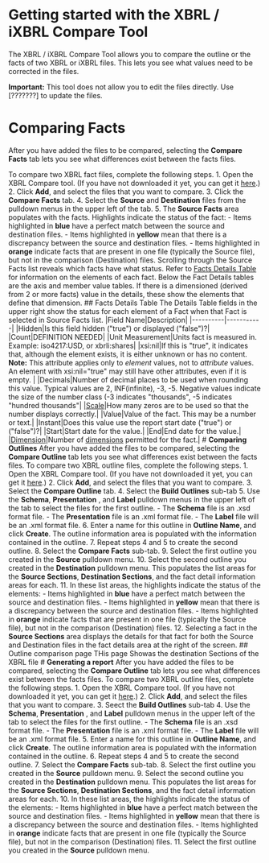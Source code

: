 # Getting started with the XBRL / iXBRL Compare Tool 
The XBRL / iXBRL Compare Tool allows you to compare the outline or the facts of two XBRL or iXBRL files. This lets you see what values need to be corrected in the files. 

**Important:** This tool does not allow you to edit the files directly. Use \[???????\] to update the files. 

# **Comparing Facts** 
After you have added the files to be compared, selecting the **Compare Facts** tab lets you see what differences exist between the facts files. 

To compare two XBRL fact files, complete the following steps. 1. Open the XBRL Compare tool. \(If you have not downloaded it yet, you can get it [here](https://s3.amazonaws.com/services-platform-dev/XBRL_Comparer/XBRL_Installer.msi).\) 2. Click **Add**, and select the files that you want to compare. 3. Click the **Compare Facts** tab. 4. Select the **Source** and **Destination** files from the pulldown menus in the upper left of the tab. 5. The **Source Facts** area populates with the facts. Highlights indicate the status of the fact: - Items highlighted in **blue** have a perfect match between the source and destination files. - Items highlighted in **yellow** mean that there is a discrepancy between the source and destination files. - Items highlighted in **orange** indicate facts that are present in one file \(typically the Source file\), but not in the comparison \(Destination\) files. Scrolling through the Source Facts list reveals which facts have what status. Refer to [Facts Details Table](#reference_gct_tn1_zkb) for information on the elements of each fact. Below the Fact Details tables are the axis and member value tables. If there is a dimensioned \(derived from 2 or more facts\) value in the details, these show the elements that define that dimension. ## Facts Details Table The Details Table fields in the upper right show the status for each element of a Fact when that Fact is selected in Source Facts list. |Field Name|Description| |----------|-----------| |Hidden|Is this field hidden \("true"\) or displayed \("false"\)?| |Count|DEFINITION NEEDED| |Unit Measurement|Units fact is measured in. Example: iso4217:USD, or xbrli:shares| |xsi:nil|If this is "true", it indicates that, although the element exists, it is either unknown or has no content. **Note:** This attribute applies only to *element* values, not to *attribute* values. An element with xsi:nil="true" may still have other attributes, even if it is empty. | |Decimals|Number of decimal places to be used when rounding this value. Typical values are 2, INF\(infinite\), -3, -5. Negative values indicate the size of the number class \(-3 indicates "thousands", -5 indicates "hundred thousands"| |[Scale](https://www.sec.gov/page/osd_xbrlglossary)|How many zeros are to be used so that the number displays correctly.| |Value|Value of the fact. This may be a number or text.| |Instant|Does this value use the report start date \("true"\) or \("false"\)?| |Start|Start date for the value.| |End|End date for the value.| |[Dimension](https://www.xbrl.org/guidance/xbrl-glossary/#dimension)|Number of [dimensions](https://docs.oracle.com/en/cloud/saas/enterprise-performance-reporting-cloud/udepr/about_dimensions_172x8e51bd9a.html) permitted for the fact.| # **Comparing Outlines** After you have added the files to be compared, selecting the **Compare Outline** tab lets you see what differences exist between the facts files. To compare two XBRL outline files, complete the following steps. 1. Open the XBRL Compare tool. \(If you have not downloaded it yet, you can get it [here](https://s3.amazonaws.com/services-platform-dev/XBRL_Comparer/XBRL_Installer.msi).\) 2. Click **Add**, and select the files that you want to compare. 3. Select the **Compare Outline** tab. 4. Select the **Build Outlines** sub-tab 5. Use the **Schema**, **Presentation** , and **Label** pulldown menus in the upper left of the tab to select the files for the first outline. - The **Schema** file is an .xsd format file. - The **Presentation** file is an .xml format file. - The **Label** file will be an .xml format file. 6. Enter a name for this outline in **Outline Name**, and click **Create**. The outline information area is populated with the information contained in the outline. 7. Repeat steps 4 and 5 to create the second outline. 8. Select the **Compare Facts** sub-tab. 9. Select the first outline you created in the **Source** pulldown menu. 10. Select the second outline you created in the **Destination** pulldown menu. This populates the list areas for the **Source Sections**, **Destination Sections**, and the fact detail information areas for each. 11. In these list areas, the highlights indicate the status of the elements: - Items highlighted in **blue** have a perfect match between the source and destination files. - Items highlighted in **yellow** mean that there is a discrepancy between the source and destination files. - Items highlighted in **orange** indicate facts that are present in one file \(typically the Source file\), but not in the comparison \(Destination\) files. 12. Selecting a fact in the **Source Sections** area displays the details for that fact for both the Source and Destination files in the fact details area at the right of the screen. ## Outline comparison page THis page Showas the destination Sections of the XBRL file # **Generating a report** After you have added the files to be compared, selecting the **Compare Outline** tab lets you see what differences exist between the facts files. To compare two XBRL outline files, complete the following steps. 1. Open the XBRL Compare tool. \(If you have not downloaded it yet, you can get it [here](https://s3.amazonaws.com/services-platform-dev/XBRL_Comparer/XBRL_Installer.msi).\) 2. Click **Add**, and select the files that you want to compare. 3. Seect the **Build Outlines** sub-tab 4. Use the **Schema**, **Presentation** , and **Label** pulldown menus in the upper left of the tab to select the files for the first outline. - The **Schema** file is an .xsd format file. - The **Presentation** file is an .xml format file. - The **Label** file will be an .xml format file. 5. Enter a name for this outline in **Outline Name**, and click **Create**. The outline information area is populated with the information contained in the outline. 6. Repeat steps 4 and 5 to create the second outline. 7. Select the **Compare Facts** sub-tab. 8. Select the first outline you created in the **Source** pulldown menu. 9. Select the second outline you created in the **Destination** pulldown menu. This populates the list areas for the **Source Sections**, **Destination Sections**, and the fact detail information areas for each. 10. In these list areas, the highlights indicate the status of the elements: - Items highlighted in **blue** have a perfect match between the source and destination files. - Items highlighted in **yellow** mean that there is a discrepancy between the source and destination files. - Items highlighted in **orange** indicate facts that are present in one file \(typically the Source file\), but not in the comparison \(Destination\) files. 11. Select the first outline you created in the **Source** pulldown menu.
